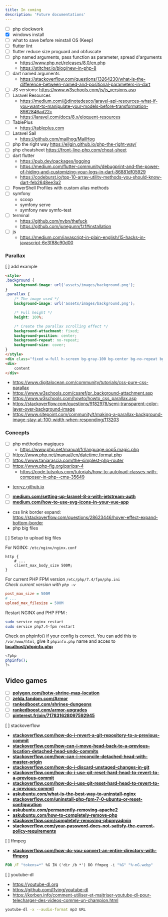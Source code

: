 ```yaml
---
title: In coming
description: 'Future documentations'
---
```


- [ ] php clockwork
- [x] windows install
- [ ] what to save before reinstall OS (Keep)
- [ ] flutter lint
- [ ] flutter reduce size proguard and obfuscate
- [ ] php named arguments, pass function as parameter, spread d'arguments
  - <https://www.php.net/releases/8.0/en.php>
  - <https://stitcher.io/blog/new-in-php-8>
- [ ] dart named arguments
  - <https://stackoverflow.com/questions/13264230/what-is-the-difference-between-named-and-positional-parameters-in-dart>
- [ ] JS versions: <https://www.w3schools.com/js/js_versions.asp>
- [ ] Laravel Resources
  - <https://medium.com/@dinotedesco/laravel-api-resources-what-if-you-want-to-manipulate-your-models-before-transformation-8982846ad22c>
  - <https://laravel.com/docs/8.x/eloquent-resources>
- [ ] TablePlus
  - <https://tableplus.com>
- [ ] Laravel Sail
  - <https://github.com/mailhog/MailHog>
- [ ] php the right way <https://eilgin.github.io/php-the-right-way/>
- [ ] php cheatsheet <https://front-line-php.com/cheat-sheet>
- [ ] dart flutter
  - <https://pub.dev/packages/logging>
  - <https://medium.com/flutter-community/debugprint-and-the-power-of-hiding-and-customizing-your-logs-in-dart-86881df05929>
  - <https://codeburst.io/top-10-array-utility-methods-you-should-know-dart-feb2648ee3a2>
- [ ] PowerShell Profiles with custom alias methods
- [ ] symfony
  - scoop
  - symfony serve
  - symfony new symfo-test
- [ ] terminal
  - <https://github.com/nvbn/thefuck>
  - <https://github.com/junegunn/fzf#installation>
- [ ] js
  - <https://medium.com/javascript-in-plain-english/15-hacks-in-javascript-6e3f88c90d00>

### Parallax

[ ] add example

```html
<style>
.background {
    background-image: url('assets/images/background.png');
}
.parallax {
    /* The image used */
    background-image: url('assets/images/background.png');

    /* Full height */
    height: 100%; 

    /* Create the parallax scrolling effect */
    background-attachment: fixed;
    background-position: center;
    background-repeat: no-repeat;
    background-size: cover;
}
</style>
<div class="fixed w-full h-screen bg-gray-100 bg-center bg-no-repeat bg-cover opacity-10 background"></div>
<div>
    content
</div>
```

- <https://www.digitalocean.com/community/tutorials/css-pure-css-parallax>
- <https://www.w3schools.com/cssref/pr_background-attachment.asp>
- <https://www.w3schools.com/howto/howto_css_parallax.asp>
- <https://stackoverflow.com/questions/9182978/semi-transparent-color-layer-over-background-image>
- <https://www.sitepoint.com/community/t/making-a-parallax-background-image-stay-at-100-width-when-responding/113203>

### Concepts

- [ ] php méthodes magiques
  - <https://www.php.net/manual/fr/language.oop5.magic.php>
- [ ] <https://www.php.net/manual/en/datetime.format.php>
- [ ] <https://www.taniarascia.com/the-simplest-php-router>
- [ ] <https://www.php-fig.org/psr/psr-4>
  - <https://code.tutsplus.com/tutorials/how-to-autoload-classes-with-composer-in-php--cms-35649>
- [terryz.github.io](https://terryz.github.io/vue/#/dialog)
- [ ] [**medium.com/setting-up-laravel-8-x-with-jetstream-auth**](https://medium.com/dev-genius/setting-up-laravel-8-x-with-jetstream-auth-84bbeafc0cd3)
- [ ] [**medium.com/how-to-use-svg-icons-in-your-vue-app**](https://medium.com/javascript-in-plain-english/how-to-use-svg-icons-in-your-vue-app-6e2c30865d7c)
- css link border expand: <https://stackoverflow.com/questions/28623446/hover-effect-expand-bottom-border>
- php big files

[ ] Setup to upload big files

For NGINX: `/etc/nginx/nginx.conf`

```nginxconfig
http {
    # ...
    client_max_body_size 500M;
}
```

For current PHP FPM version `/etc/php/7.4/fpm/php.ini`  
*Check current version with `php -v`*

```ini
post_max_size = 500M
# ...
upload_max_filesize = 500M
```

Restart NGINX and PHP FPM :

```bash
sudo service nginx restart
sudo service php7.4-fpm restart
```

Check on phpinfo() if your config is correct. You can add this to `/var/www/html`, give it `phpinfo.php` name and acces to [**localhost/phpinfo.php**](localhost/phpinfo.php)

```bash
<?php
phpinfo();
?>
```

## Video games

- [ ] [**polygon.com/botw-shrine-map-location**](https://www.polygon.com/zelda-breath-of-the-wild-guide-walkthrough/2017/6/1/15723316/botw-shrine-map-location)
- [ ] [**zelda.fandom.com/Armor**](https://zelda.fandom.com/wiki/Armor)
- [ ] [**rankedboost.com/shrines-dungeons**](https://rankedboost.com/zelda-breath-of-the-wild/shrines-dungeons/#hateno)
- [ ] [**rankedboost.com/armor-upgrades**](https://rankedboost.com/zelda-breath-of-the-wild/armor-upgrades/#armor)
- [ ] [**pinterest.fr/pin/717831628097592945**](https://www.pinterest.fr/pin/717831628097592945/)

[ ] stackoverflow

- [**stackoverflow.com/how-do-i-revert-a-git-repository-to-a-previous-commit**](https://stackoverflow.com/questions/4114095/how-do-i-revert-a-git-repository-to-a-previous-commit)
- [**stackoverflow.com/how-can-i-move-head-back-to-a-previous-location-detached-head-undo-commits**](https://stackoverflow.com/questions/34519665/how-can-i-move-head-back-to-a-previous-location-detached-head-undo-commits/34519716#34519716)
- [**stackoverflow.com/how-can-i-reconcile-detached-head-with-master-origin**](https://stackoverflow.com/questions/5772192/how-can-i-reconcile-detached-head-with-master-origin)
- [**stackoverflow.com/how-do-i-discard-unstaged-changes-in-git**](https://stackoverflow.com/questions/52704/how-do-i-discard-unstaged-changes-in-git)
- [**stackoverflow.com/how-do-i-use-git-reset-hard-head-to-revert-to-a-previous-commit**](https://stackoverflow.com/questions/9529078/how-do-i-use-git-reset-hard-head-to-revert-to-a-previous-commit)
- [**stackoverflow.com/how-do-i-use-git-reset-hard-head-to-revert-to-a-previous-commit**](https://stackoverflow.com/questions/9529078/how-do-i-use-git-reset-hard-head-to-revert-to-a-previous-commit)
- [**askubuntu.com/what-is-the-best-way-to-uninstall-nginx**](https://askubuntu.com/questions/235347/what-is-the-best-way-to-uninstall-nginx)
- [**stackoverflow.com/uninstall-php-fpm-7-0-ubuntu-or-reset-configuration**](https://stackoverflow.com/questions/40794047/uninstall-php-fpm-7-0-ubuntu-or-reset-configuration)
- [**askubuntu.com/permanently-removing-apache2**](https://askubuntu.com/questions/176964/permanently-removing-apache2)
- [**askubuntu.com/how-to-completely-remove-php**](https://askubuntu.com/questions/59886/how-to-completely-remove-php)
- [**stackoverflow.com/completely-removing-phpmyadmin**](https://stackoverflow.com/questions/5050296/completely-removing-phpmyadmin)
- [**stackoverflow.com/your-password-does-not-satisfy-the-current-policy-requirements**](https://stackoverflow.com/questions/43094726/your-password-does-not-satisfy-the-current-policy-requirements)

[ ] ffmpeg

- [**stackoverflow.com/how-do-you-convert-an-entire-directory-with-ffmpeg**](https://stackoverflow.com/questions/5784661/how-do-you-convert-an-entire-directory-with-ffmpeg)

```cmd
FOR /F "tokens=*" %G IN ('dir /b *') DO ffmpeg -i "%G" "%~nG.webp"
```

[ ] youtube-dl

- <https://youtube-dl.org>
- <https://github.com/l1ving/youtube-dl>
- <https://korben.info/comment-utiliser-et-maitriser-youtube-dl-pour-telecharger-des-videos-comme-un-champion.html>

```bash
youtube-dl -x --audio-format mp3 URL
```
